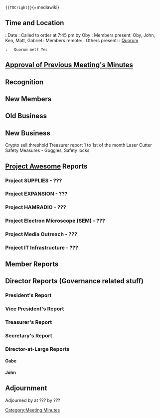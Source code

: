 `{{TOCright}}`{=mediawiki}

## Time and Location

:   Date
:   Called to order at 7:45 pm by Oby
:   Members present: Oby, John, Ken, Matt, Gabriel
:   Members remote:
:   Others present:
:   [Quorum](Quorum)

    :   Quorum met? Yes

## [Approval of Previous Meeting's Minutes](Regular_Member_Meeting_2022_07_12)

## Recognition

## New Members

## Old Business

## New Business

Crypto sell threshold Treasurer report 1 to 1st of the month Laser
Cutter Safety Measures - Goggles, Safety locks

## [Project Awesome](:Category:Project_Awesome) Reports

### Project SUPPLIES - ???

### Project EXPANSION - ???

### Project HAMRADIO - ???

### Project Electron Microscope (SEM) - ???

### Project Media Outreach - ???

### Project IT Infrastructure - ???

## Member Reports

## Director Reports (Governance related stuff)

### President's Report

### Vice President's Report

### Treasurer's Report

### Secretary's Report

### Director-at-Large Reports

#### Gabe

#### John

## Adjournment

Adjourned by at ??? by ???

[Category:Meeting Minutes](Category:Meeting_Minutes)
